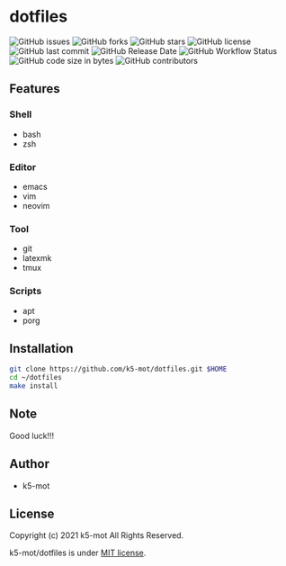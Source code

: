 # dotfiles

![GitHub issues](https://img.shields.io/github/issues/k5-mot/dotfiles)
![GitHub forks](https://img.shields.io/github/forks/k5-mot/dotfiles)
![GitHub stars](https://img.shields.io/github/stars/k5-mot/dotfiles)
![GitHub license](https://img.shields.io/github/license/k5-mot/dotfiles)
![GitHub last commit](https://img.shields.io/github/last-commit/k5-mot/dotfiles)
![GitHub Release Date](https://img.shields.io/github/release-date/k5-mot/dotfiles)
![GitHub Workflow Status](https://img.shields.io/github/workflow/status/k5-mot/dotfiles/linux)
![GitHub code size in bytes](https://img.shields.io/github/languages/code-size/k5-mot/dotfiles)
![GitHub contributors](https://img.shields.io/github/contributors/k5-mot/dotfiles)

## Features

### Shell

* bash
* zsh

### Editor

* emacs
* vim
* neovim

### Tool

* git
* latexmk
* tmux

### Scripts

* apt
* porg

## Installation

```zsh
git clone https://github.com/k5-mot/dotfiles.git $HOME
cd ~/dotfiles
make install
```

## Note

Good luck!!!

## Author

* k5-mot

## License

Copyright (c) 2021 k5-mot All Rights Reserved.

k5-mot/dotfiles is under [MIT license](https://en.wikipedia.org/wiki/MIT_License).

